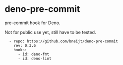 # deno-pre-commit

pre-commit hook for Deno.

Not for public use yet, still have to be tested.

```
  - repo: https://github.com/bneijt/deno-pre-commit
    rev: 0.3.6
    hooks:
      - id: deno-fmt
      - id: deno-lint
```
